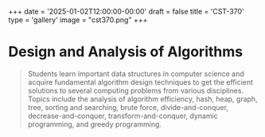 +++
date = '2025-01-02T12:00:00-00:00'
draft = false
title = 'CST-370'
type = 'gallery'
image = "cst370.png"
+++
# Design and Analysis of Algorithms
>Students learn important data structures in computer science and acquire fundamental algorithm design techniques to get the efficient solutions to several computing problems from various disciplines. Topics include the analysis of algorithm efficiency, hash, heap, graph, tree, sorting and searching, brute force, divide-and-conquer, decrease-and-conquer, transform-and-conquer, dynamic programming, and greedy programming.